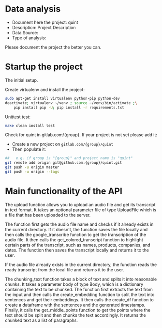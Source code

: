 # Data analysis
- Document here the project: quint
- Description: Project Description
- Data Source:
- Type of analysis:

Please document the project the better you can.

# Startup the project

The initial setup.

Create virtualenv and install the project:
```bash
sudo apt-get install virtualenv python-pip python-dev
deactivate; virtualenv ~/venv ; source ~/venv/bin/activate ;\
    pip install pip -U; pip install -r requirements.txt
```

Unittest test:
```bash
make clean install test
```

Check for quint in gitlab.com/{group}.
If your project is not set please add it:

- Create a new project on `gitlab.com/{group}/quint`
- Then populate it:

```bash
##   e.g. if group is "{group}" and project_name is "quint"
git remote add origin git@github.com:{group}/quint.git
git push -u origin master
git push -u origin --tags
```

# Main functionality of the API
The upload function allows you to upload an audio file and get its transcript in text format. It takes an optional parameter file of type UploadFile which is a file that has been uploaded to the server.

The function first gets the audio file name and checks if it already exists in the current directory. If it doesn't, the function saves the file locally and then calls the google_transcribe function to get the transcription of the audio file. It then calls the get_colored_transcript function to highlight certain parts of the transcript, such as names, products, companies, and dates. The function then saves the transcript locally and returns it to the user.

If the audio file already exists in the current directory, the function reads the ready transcript from the local file and returns it to the user.

The chunking_text function takes a block of text and splits it into reasonable chunks. It takes a parameter body of type Body, which is a dictionary containing the text to be chunked. The function first extracts the text from the input and then calls the create_embedding function to split the text into sentences and get their embeddings. It then calls the create_df function to create a dataframe with the sentences and the generated timestamps. Finally, it calls the get_middle_points function to get the points where the text should be split and then chunks the text accordingly. It returns the chunked text as a list of paragraphs.
